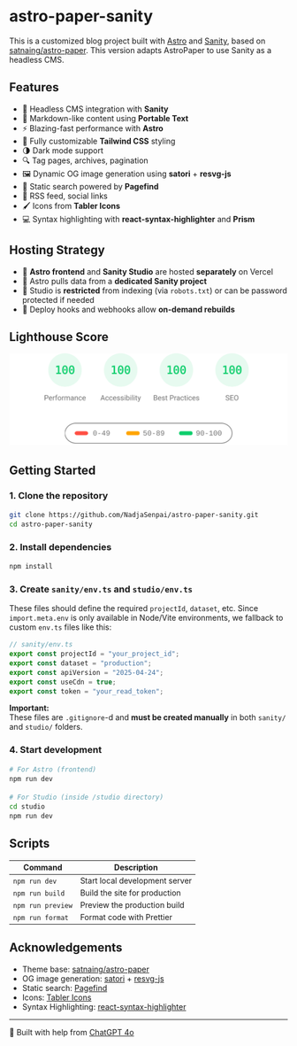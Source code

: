 
# astro-paper-sanity

This is a customized blog project built with [Astro](https://astro.build) and [Sanity](https://www.sanity.io), based on [satnaing/astro-paper](https://github.com/satnaing/astro-paper). This version adapts AstroPaper to use Sanity as a headless CMS.

## Features

- 🧠 Headless CMS integration with **Sanity**
- 📄 Markdown-like content using **Portable Text**
- ⚡ Blazing-fast performance with **Astro**
- 🎨 Fully customizable **Tailwind CSS** styling
- 🌗 Dark mode support
- 🔍 Tag pages, archives, pagination
- 🖼️ Dynamic OG image generation using **satori** + **resvg-js**
- 🔎 Static search powered by **Pagefind**
- 🔗 RSS feed, social links
- 🖌️ Icons from **Tabler Icons**
- 💻 Syntax highlighting with **react-syntax-highlighter** and **Prism**

## Hosting Strategy

- 🔸 **Astro frontend** and **Sanity Studio** are hosted **separately** on Vercel
- 🔸 Astro pulls data from a **dedicated Sanity project**
- 🔸 Studio is **restricted** from indexing (via `robots.txt`) or can be password protected if needed
- 🔸 Deploy hooks and webhooks allow **on-demand rebuilds**

## Lighthouse Score

<p align="center">
  <a href="https://pagespeed.web.dev/analysis/https-astro-paper-sanity-vercel-app/anc6hbygml?form_factor=desktop&category=performance&category=accessibility&category=best-practices&category=seo&hl=en-US">
    <img width="710" alt="AstroPaper Lighthouse Score" src="lighthouse.svg">
  <a>
</p>

## Getting Started

### 1. Clone the repository

```bash
git clone https://github.com/NadjaSenpai/astro-paper-sanity.git
cd astro-paper-sanity
```

### 2. Install dependencies

```bash
npm install
```

### 3. Create `sanity/env.ts` and `studio/env.ts`

These files should define the required `projectId`, `dataset`, etc. Since `import.meta.env` is only available in Node/Vite environments, we fallback to custom `env.ts` files like this:

```ts
// sanity/env.ts
export const projectId = "your_project_id";
export const dataset = "production";
export const apiVersion = "2025-04-24";
export const useCdn = true;
export const token = "your_read_token";
```

**Important:**  
These files are `.gitignore`-d and **must be created manually** in both `sanity/` and `studio/` folders.

### 4. Start development

```bash
# For Astro (frontend)
npm run dev

# For Studio (inside /studio directory)
cd studio
npm run dev
```

## Scripts

| Command         | Description                       |
|----------------|-----------------------------------|
| `npm run dev`   | Start local development server    |
| `npm run build` | Build the site for production     |
| `npm run preview` | Preview the production build    |
| `npm run format` | Format code with Prettier        |

## Acknowledgements

- Theme base: [satnaing/astro-paper](https://github.com/satnaing/astro-paper)
- OG image generation: [satori](https://github.com/vercel/satori) + [resvg-js](https://github.com/yisibl/resvg-js)
- Static search: [Pagefind](https://pagefind.app)
- Icons: [Tabler Icons](https://tabler-icons.io)
- Syntax Highlighting: [react-syntax-highlighter](https://github.com/react-syntax-highlighter/react-syntax-highlighter)

---

🚀 Built with help from [ChatGPT 4o](https://openai.com/chatgpt)

